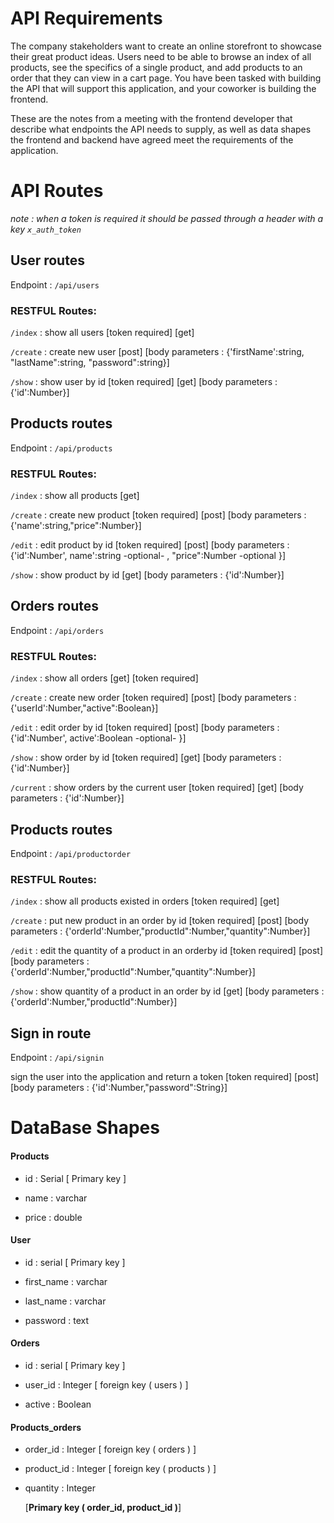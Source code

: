 
# API Requirements

The company stakeholders want to create an online storefront to showcase their great product ideas. Users need to be able to browse an index of all products, see the specifics of a single product, and add products to an order that they can view in a cart page. You have been tasked with building the API that will support this application, and your coworker is building the frontend.

  

These are the notes from a meeting with the frontend developer that describe what endpoints the API needs to supply, as well as data shapes the frontend and backend have agreed meet the requirements of the application.

  

  

# API Routes

*note : when a token is required it should be passed through a header with a key `x_auth_token`*
  

## User routes

Endpoint : `/api/users`

### RESTFUL Routes:

`/index` : show all users [token required] \[get]

`/create` : create new user  \[post] \[body parameters : {'firstName':string, "lastName":string, "password":string}]

`/show` : show  user by id [token required] \[get] \[body parameters : {'id':Number}]


## Products routes

Endpoint : `/api/products`

### RESTFUL Routes:

`/index` : show all products  \[get]

`/create` : create new product [token required] \[post] \[body parameters : {'name':string,"price":Number}]

`/edit` : edit product by id [token required] \[post] \[body parameters : {'id':Number', name':string -optional- , "price":Number -optional }]

`/show` : show  product by id  \[get] \[body parameters : {'id':Number}]

## Orders routes

Endpoint : `/api/orders`

### RESTFUL Routes:

`/index` : show all orders  \[get] \[token required] 

`/create` : create new order [token required] \[post] \[body parameters : {'userId':Number,"active":Boolean}]

`/edit` : edit order by id [token required] \[post] \[body parameters : {'id':Number', active':Boolean -optional-  }]

`/show` : show  order by id \[token required] \[get]   \[body parameters : {'id':Number}]

`/current` : show orders by the current user \[token required]  \[get]  \[body parameters : {'id':Number}]

## Products routes

Endpoint : `/api/productorder`

### RESTFUL Routes:

`/index` : show all products existed in orders [token required] \[get]

`/create` : put new product in an order by id [token required] \[post] \[body parameters : {'orderId':Number,"productId":Number,"quantity":Number}]

`/edit` : edit the quantity of a product in an orderby id [token required] \[post] \[body parameters : {'orderId':Number,"productId":Number,"quantity":Number}]

`/show` : show  quantity of a product in an order by id  \[get] \[body parameters : {'orderId':Number,"productId":Number}]

## Sign in route

Endpoint : `/api/signin` 

sign the user into the application and return a token [token required] \[post] \[body parameters : {'id':Number,"password":String}]


# DataBase Shapes

#### Products

- id : Serial [ Primary key ]

- name : varchar

- price : double

 
#### User

- id : serial [ Primary key ]

- first_name : varchar 

- last_name : varchar

- password : text

  

#### Orders

- id : serial [ Primary key ]

- user_id : Integer [ foreign key ( users ) ]

- active : Boolean

#### Products_orders

- order_id : Integer [ foreign key ( orders ) ]

- product_id : Integer [ foreign key ( products ) ]

- quantity : Integer

  [**Primary key ( order_id, product_id )**]


	


